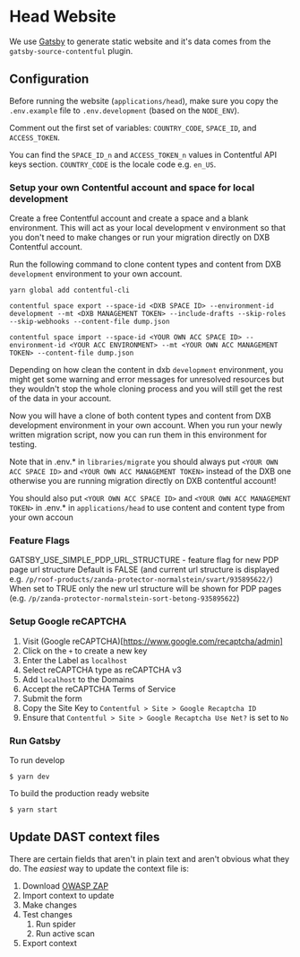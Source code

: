 # Head Website

We use [Gatsby](https://www.gatsbyjs.org/) to generate static website and it's data comes from the `gatsby-source-contentful` plugin.

## Configuration

Before running the website (`applications/head`), make sure you copy the `.env.example` file to `.env.development` (based on the `NODE_ENV`).

Comment out the first set of variables: `COUNTRY_CODE`, `SPACE_ID`, and `ACCESS_TOKEN`.

You can find the `SPACE_ID_n` and `ACCESS_TOKEN_n` values in Contentful API keys section.
`COUNTRY_CODE` is the locale code e.g. `en_US`.

### Setup your own Contentful account and space for local development

Create a free Contentful account and create a space and a blank environment. This will act as your local development v environment so that you don't need to make changes or run your migration directly on DXB Contentful account.

Run the following command to clone content types and content from DXB `development` environment to your own account.

`yarn global add contentful-cli`

`contentful space export --space-id <DXB SPACE ID> --environment-id development --mt <DXB MANAGEMENT TOKEN> --include-drafts --skip-roles --skip-webhooks --content-file dump.json`

`contentful space import --space-id <YOUR OWN ACC SPACE ID> --environment-id <YOUR ACC ENVIRONMENT> --mt <YOUR OWN ACC MANAGEMENT TOKEN> --content-file dump.json`

Depending on how clean the content in dxb `development` environment, you might get some warning and error messages for unresolved resources but they wouldn't stop the whole cloning process and you will still get the rest of the data in your account.

Now you will have a clone of both content types and content from DXB development environment in your own account.
When you run your newly written migration script, now you can run them in this environment for testing.

Note that in .env.\* in `libraries/migrate` you should always put `<YOUR OWN ACC SPACE ID>` and `<YOUR OWN ACC MANAGEMENT TOKEN>` instead of the DXB one otherwise you are running migration directly on DXB contentful account!

You should also put `<YOUR OWN ACC SPACE ID>` and `<YOUR OWN ACC MANAGEMENT TOKEN>` in .env.\* in `applications/head` to use content and content type from your own accoun

### Feature Flags

GATSBY_USE_SIMPLE_PDP_URL_STRUCTURE -
feature flag for new PDP page url structure
Default is FALSE (and current url structure is displayed e.g. `/p/roof-products/zanda-protector-normalstein/svart/935895622/`)
When set to TRUE only the new url structure will be shown for PDP pages (e.g. `/p/zanda-protector-normalstein-sort-betong-935895622`)

### Setup Google reCAPTCHA

1. Visit (Google reCAPTCHA)[https://www.google.com/recaptcha/admin]
1. Click on the `+` to create a new key
1. Enter the Label as `localhost`
1. Select reCAPTCHA type as reCAPTCHA v3
1. Add `localhost` to the Domains
1. Accept the reCAPTCHA Terms of Service
1. Submit the form
1. Copy the Site Key to `Contentful > Site > Google Recaptcha ID`
1. Ensure that `Contentful > Site > Google Recaptcha Use Net?` is set to `No`

### Run Gatsby

To run develop

```shell
$ yarn dev
```

To build the production ready website

```shell
$ yarn start
```

## Update DAST context files

There are certain fields that aren't in plain text and aren't obvious what they do. The _easiest_ way to update the context file is:

1. Download [OWASP ZAP](https://www.zaproxy.org/download/)
1. Import context to update
1. Make changes
1. Test changes
   1. Run spider
   1. Run active scan
1. Export context
